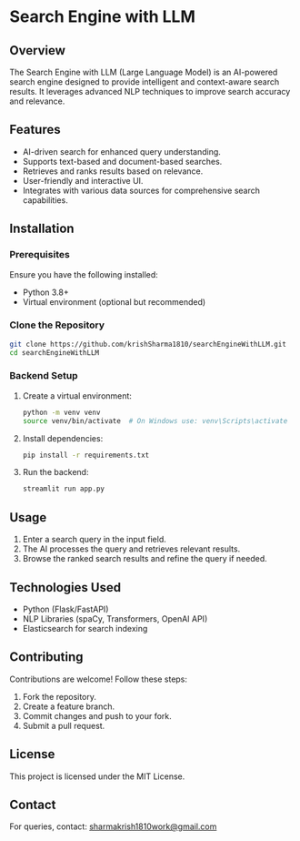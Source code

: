 # Search Engine with LLM

## Overview
The Search Engine with LLM (Large Language Model) is an AI-powered search engine designed to provide intelligent and context-aware search results. It leverages advanced NLP techniques to improve search accuracy and relevance.

## Features
- AI-driven search for enhanced query understanding.
- Supports text-based and document-based searches.
- Retrieves and ranks results based on relevance.
- User-friendly and interactive UI.
- Integrates with various data sources for comprehensive search capabilities.

## Installation
### Prerequisites
Ensure you have the following installed:
- Python 3.8+
- Virtual environment (optional but recommended)

### Clone the Repository
```sh
git clone https://github.com/krishSharma1810/searchEngineWithLLM.git
cd searchEngineWithLLM
```

### Backend Setup
1. Create a virtual environment:
   ```sh
   python -m venv venv
   source venv/bin/activate  # On Windows use: venv\Scripts\activate
   ```
2. Install dependencies:
   ```sh
   pip install -r requirements.txt
   ```
3. Run the backend:
   ```sh
   streamlit run app.py
   ```

## Usage
1. Enter a search query in the input field.
2. The AI processes the query and retrieves relevant results.
3. Browse the ranked search results and refine the query if needed.

## Technologies Used
- Python (Flask/FastAPI)
- NLP Libraries (spaCy, Transformers, OpenAI API)
- Elasticsearch for search indexing

## Contributing
Contributions are welcome! Follow these steps:
1. Fork the repository.
2. Create a feature branch.
3. Commit changes and push to your fork.
4. Submit a pull request.

## License
This project is licensed under the MIT License.

## Contact
For queries, contact: [sharmakrish1810work@gmail.com](mailto:sharmakrish1810work@gmail.com)
